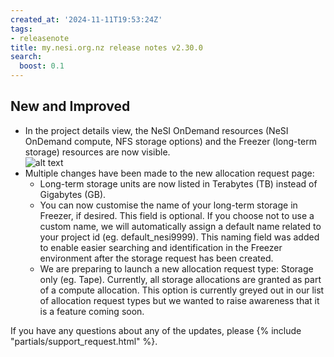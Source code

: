 ```yaml
---
created_at: '2024-11-11T19:53:24Z'
tags:
- releasenote
title: my.nesi.org.nz release notes v2.30.0
search:
  boost: 0.1
---
```


## New and Improved

- In the project details view, the NeSI OnDemand resources (NeSI OnDemand compute, NFS storage options) and the Freezer (long-term storage) resources are now visible.  
![alt text](my.nesiNewResources.png)
- Multiple changes have been made to the new allocation request page:
    - Long-term storage units are now listed in Terabytes (TB) instead of Gigabytes (GB).
    - You can now customise the name of your long-term storage in Freezer, if desired. This field is optional. If you choose not to use a custom name, we will automatically assign a default name related to your project id (eg. default_nesi9999). This naming field was added to enable easier searching and identification in the Freezer environment after the storage request has been created.
    - We are preparing to launch a new allocation request type: Storage only (eg. Tape). Currently, all storage allocations are granted as part of a compute allocation. This option is currently greyed out in our list of allocation request types but we wanted to raise awareness that it is a feature coming soon.  

If you have any questions about any of the updates, please
{% include "partials/support_request.html" %}.
